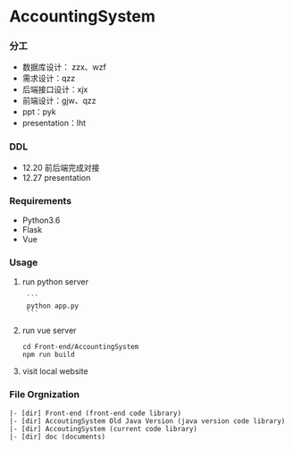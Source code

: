 # AccountingSystem

### 分工

- 数据库设计： zzx、wzf
- 需求设计：qzz
- 后端接口设计：xjx
- 前端设计：gjw、qzz
- ppt：pyk
- presentation：lht

### DDL

- 12.20 前后端完成对接
- 12.27 presentation

### Requirements

- Python3.6
- Flask
- Vue

### Usage

1. run python server

		```
		python app.py
		```

2. run vue server

	```
	cd Front-end/AccountingSystem
	npm run build
	```
	
3. visit local website
	
### File Orgnization

```
|- [dir] Front-end (front-end code library)
|- [dir] AccoutingSystem Old Java Version (java version code library)
|- [dir] AccoutingSystem (current code library)
|- [dir] doc (documents)
```